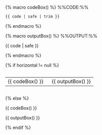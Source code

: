<!-- This boilerplate is similar to codeAndOutput.md but specific for fenced code syntax. -->
<!-- We need 4 backticks to make a fenced code block of fenced code block code -->
<!-- Syntax coloring is fixed to Markdown because it is Markdown fenced code syntax -->
<!-- Has 2 variables. -->
<!-- `code` - The MarkBind code content in this variable will appear in a code block containing the code, -->
<!--          and as rendered output of the code. The code cannot start or end with empty lines due to `trim` -->
<!-- `horizontal` (optional) - If the code and output is horizontally laid out. A non-empty input will result in a horizontal layout-->

{% macro codeBox() %}
%%CODE:%%
<div class="indented">

````markdown
{{ code | safe | trim }}
````
</div>
{% endmacro %}

{% macro outputBox() %}
%%OUTPUT:%%
<div class="indented">

<box border-left-color="grey" background-color="white" color="black">

{{ code | safe }}
</box>
</div>
{% endmacro %}

{% if horizontal != null %}
<div style="overflow-x: auto">
<table style="width: 100%">
<tbody>
<tr>
<td style="width: 50%">
{{ codeBox() }}
</td>
<td style="width: 50%">
{{ outputBox() }}
</td>
</tr>
</tbody>
</table>
</div>

{% else %}

{{ codeBox() }}

{{ outputBox() }}

{% endif %}
